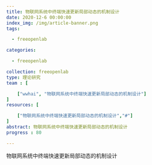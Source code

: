 ```yaml
---
title: 物联网系统中终端快速更新局部动态的机制设计
date: 2020-12-6 00:00:00
index_img: /img/article-banner.png
tags:

  - freeopenlab

categories:

  - freeopenlab

collection: freeopenlab
type: 理论研究
team : [

    ["wwhai", "物联网系统中终端快速更新局部动态的机制设计"]
]
resources: [

    ["物联网系统中终端快速更新局部动态的机制设计","#"]
]
abstract: 物联网系统中终端快速更新局部动态的机制设计
progress : 80

---
```

物联网系统中终端快速更新局部动态的机制设计
<!-- more -->
